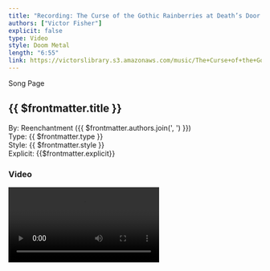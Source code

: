 ```yaml
---
title: "Recording: The Curse of the Gothic Rainberries at Death’s Door (Music Video)"
authors: ["Victor Fisher"]
explicit: false
type: Video
style: Doom Metal
length: "6:55"
link: https://victorslibrary.s3.amazonaws.com/music/The+Curse+of+the+Gothic+Rainberries+at+Death's+Door/The+Curse+of+the+Gothic+Rainberries+at+Deaths+Door.mp4
---
```


<g-link to="/64">Song Page</g-link>

## {{ $frontmatter.title }}

By: <g-link to="/16">Reenchantment</g-link> ({{ $frontmatter.authors.join(', ') }})   
Type: {{ $frontmatter.type }}  
Style: {{ $frontmatter.style }}  
Explicit: {{$frontmatter.explicit}}

### Video

<video controls controlsList="nodownload" class="image">
  <source :src="$frontmatter.link" type="video/mp4">
Your browser does not support the audio element.
</video>
